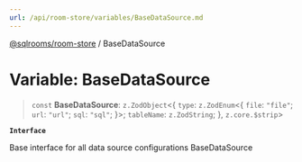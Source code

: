 ```yaml
---
url: /api/room-store/variables/BaseDataSource.md
---
```

[@sqlrooms/room-store](../index.md) / BaseDataSource

# Variable: BaseDataSource

> `const` **BaseDataSource**: `z.ZodObject`<{ `type`: `z.ZodEnum`<{ `file`: `"file"`; `url`: `"url"`; `sql`: `"sql"`; }>; `tableName`: `z.ZodString`; }, `z.core.$strip`>

**`Interface`**

Base interface for all data source configurations
BaseDataSource
